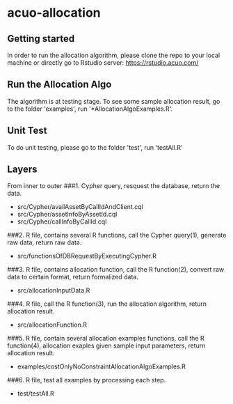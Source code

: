 # acuo-allocation

## Getting started

In order to run the allocation algorithm, please clone the repo to your local machine or 
directly go to Rstudio server: https://rstudio.acuo.com/

## Run the Allocation Algo

The algorithm is at testing stage. To see some sample allocation result, go to the folder 'examples', run '*AllocationAlgoExamples.R'.

## Unit Test

To do unit testing, please go to the folder 'test', run 'testAll.R'


## Layers
From inner to outer
###1. Cypher query, resquest the database, return the data.
* src/Cypher/availAssetByCallIdAndClient.cql 
* src/Cypher/assetInfoByAssetId.cql 
* src/Cypher/callInfoByCallId.cql 

###2. R file, contains several R functions, call the Cypher query(1), generate raw data, return raw data.
* src/functionsOfDBRequestByExecutingCypher.R 

###3. R file, contains allocation function, call the R function(2), convert raw data to certain format, return formalized data.
* src/allocationInputData.R 

###4. R file, call the R function(3), run the allocation algorithm, return allocation result.
* src/allocationFunction.R 

###5. R file, contain several allocation examples functions, call the R function(4), allocation exaples given sample input parameters, return allocation result.
* examples/costOnlyNoConstraintAllocationAlgoExamples.R 


###6. R file, test all examples by processing each step.
* test/testAll.R 


